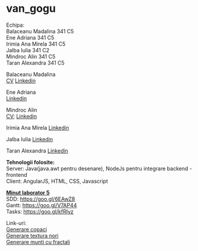 # van_gogu  
Echipa:  
Balaceanu Madalina 341 C5  
Ene Adriana 341 C5  
Irimia Ana Mirela 341 C5  
Jalba Iulia 341 C2  
Mindroc Alin 341 C5   
Taran Alexandra 341 C5  


Balaceanu Madalina   
[CV](https://www.dropbox.com/s/vwo6fml8xs0p0cm/Balaceanu%20Madalina_CV.docx?dl=0)
[Linkedin](https://ro.linkedin.com/pub/madalina-balaceanu/109/719/2a)  

Ene Adriana        
[Linkedin](https://ro.linkedin.com/pub/adriana-ene/100/269/513)  

Mindroc Alin  
[CV](https://www.dropbox.com/s/1qj90kn7z7uc9iy/Resume.pdf?dl=0); 
[Linkedin](https://ro.linkedin.com/pub/alin-mindroc/96/4b0/2b8)

Irimia Ana Mirela
[Linkedin](https://ro.linkedin.com/in/ana-mirela-irimia-b33a7a105)

Jalba Iulia
[Linkedin](https://ro.linkedin.com/in/iulia-jalba-b8860010a)

Taran Alexandra 
[Linkedin](https://ro.linkedin.com/in/alextaran)

**Tehnologii folosite:**  
Server: Java(java.awt pentru desenare), NodeJs pentru integrare backend - frontend   
Client: AngularJS, HTML, CSS, Javascript  


**[Minut laborator 5](minut.md)**  
SDD: https://goo.gl/6EAwZ8  
Gantt: https://goo.gl/V7AP44   
Tasks: https://goo.gl/kfRIyz  

Link-uri:  
[Generare copaci](http://www.jgallant.com/procedurally-generating-trees-with-space-colonization-algorithm-in-xna/)    
[Generare textura nori](http://lodev.org/cgtutor/randomnoise.html)    
[Generare munti cu fractali](http://nick-aschenbach.github.io/blog/2014/07/06/2d-fractal-terrain/)  

